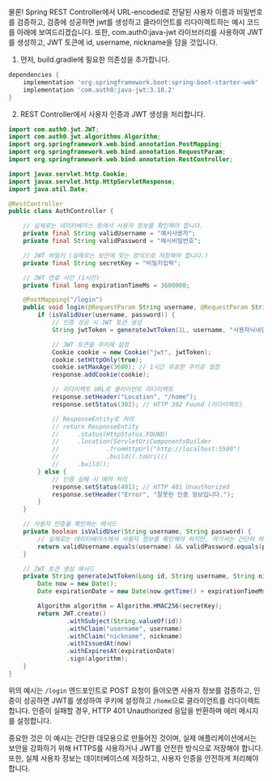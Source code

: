 물론! Spring REST Controller에서 URL-encoded로 전달된 사용자 이름과 비밀번호를 검증하고, 검증에 성공하면 jwt를 생성하고 클라이언트를 리다이렉트하는 예시 코드를 아래에 보여드리겠습니다. 또한, com.auth0:java-jwt 라이브러리를 사용하여 JWT를 생성하고, JWT 토큰에 id, username, nickname을 담을 것입니다.

1. 먼저, build.gradle에 필요한 의존성을 추가합니다.

```groovy
dependencies {
    implementation 'org.springframework.boot:spring-boot-starter-web'
    implementation 'com.auth0:java-jwt:3.18.2'
}
```

2. REST Controller에서 사용자 인증과 JWT 생성을 처리합니다.

```java
import com.auth0.jwt.JWT;
import com.auth0.jwt.algorithms.Algorithm;
import org.springframework.web.bind.annotation.PostMapping;
import org.springframework.web.bind.annotation.RequestParam;
import org.springframework.web.bind.annotation.RestController;

import javax.servlet.http.Cookie;
import javax.servlet.http.HttpServletResponse;
import java.util.Date;

@RestController
public class AuthController {

    // 실제로는 데이터베이스 등에서 사용자 정보를 확인해야 합니다.
    private final String validUsername = "예시사용자";
    private final String validPassword = "예시비밀번호";

    // JWT 비밀키 (실제로는 보안에 맞는 방식으로 저장해야 합니다.)
    private final String secretKey = "비밀키입력";

    // JWT 만료 시간 (1시간)
    private final long expirationTimeMs = 3600000;

    @PostMapping("/login")
    public void login(@RequestParam String username, @RequestParam String password, HttpServletResponse response) {
        if (isValidUser(username, password)) {
            // 인증 성공 시 JWT 토큰 생성
            String jwtToken = generateJwtToken(1L, username, "사용자닉네임");

            // JWT 토큰을 쿠키에 설정
            Cookie cookie = new Cookie("jwt", jwtToken);
            cookie.setHttpOnly(true);
            cookie.setMaxAge(3600); // 1시간 유효한 쿠키로 설정
            response.addCookie(cookie);

            // 리다이렉트 URL로 클라이언트 리다이렉트
            response.setHeader("Location", "/home");
            response.setStatus(302); // HTTP 302 Found (리다이렉트)

            // ResponseEntity로 처리
            // return ResponseEntity
            //     .status(HttpStatus.FOUND)
            //     .location(ServletUriComponentsBuilder
            //             .fromHttpUrl("http://localhost:5500")
            //             .build().toUri())
            //     .build();
        } else {
            // 인증 실패 시 에러 처리
            response.setStatus(401); // HTTP 401 Unauthorized
            response.setHeader("Error", "잘못된 인증 정보입니다.");
        }
    }

    // 사용자 인증을 확인하는 메서드
    private boolean isValidUser(String username, String password) {
        // 실제로는 데이터베이스에서 사용자 정보를 확인해야 하지만, 여기서는 간단히 하드코딩합니다.
        return validUsername.equals(username) && validPassword.equals(password);
    }

    // JWT 토큰 생성 메서드
    private String generateJwtToken(Long id, String username, String nickname) {
        Date now = new Date();
        Date expirationDate = new Date(now.getTime() + expirationTimeMs);

        Algorithm algorithm = Algorithm.HMAC256(secretKey);
        return JWT.create()
                .withSubject(String.valueOf(id))
                .withClaim("username", username)
                .withClaim("nickname", nickname)
                .withIssuedAt(now)
                .withExpiresAt(expirationDate)
                .sign(algorithm);
    }
}
```

위의 예시는 `/login` 엔드포인트로 POST 요청이 들어오면 사용자 정보를 검증하고, 인증이 성공하면 JWT를 생성하여 쿠키에 설정하고 `/home`으로 클라이언트를 리다이렉트합니다. 인증이 실패할 경우, HTTP 401 Unauthorized 응답을 반환하며 에러 메시지를 설정합니다.

중요한 것은 이 예시는 간단한 데모용으로 만들어진 것이며, 실제 애플리케이션에서는 보안을 강화하기 위해 HTTPS를 사용하거나 JWT를 안전한 방식으로 저장해야 합니다. 또한, 실제 사용자 정보는 데이터베이스에 저장하고, 사용자 인증을 안전하게 처리해야 합니다.

